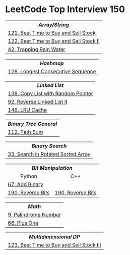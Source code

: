 # LeetCode Top Interview 150


<html>
  <table>
    <tr>
      <td colspan="2" align="center"><b><i>Array/String</i></b></td>
    </tr>
    <tr>
      <td><a href="Solutions/Python/best_time_to_buy_and_sell_stock.py">121. Best Time to Buy and Sell Stock</a></td>
    </tr>
    <tr>
      <td><a href="Solutions/Python/best_time_to_buy_and_sell_stock_ii.py">122. Best Time to Buy and Sell Stock II</a></td>
    </tr>
    <tr>
      <td><a href="Solutions/Python/trapping_rain_water.py">42. Trapping Rain Water</a></td>
    </tr>
  </table>

  <table>
    <tr>
      <td colspan="2" align="center"><b><i>Hashmap</i></b></td>
    </tr>
    <tr>
      <td><a href="Solutions/Python/longest_consecutive_sequence.py">128. Longest Consecutive Sequence</td>
    </tr>
  </table>

  <table>
    <tr>
      <td colspan="2" align="center"><b><i>Linked List</i></b></td>
    </tr>
    <tr>
      <td><a href="Solutions/Python/copy_list_with_random_pointer.py">138. Copy List with Random Pointer</a></td>
    </tr>
    <tr>
      <td><a href="Solutions/Python/reverse_linked_list_ii.py">92. Reverse Linked List II</a></td>
    </tr>
    <tr>
      <td><a href="Solutions/Python/lru_cache.py">146. LRU Cache</td>
    </tr>
  </table>

  <table>
    <tr>
      <td colspan="2" align="center"><b><i>Binary Tree General</i></b></td>
    </tr>
    <tr>
      <td><a href="Solutions/Python/path_sum.py">112. Path Sum</a></td>
    </tr>
  </table>

  <table>
    <tr>
      <td colspan="2" align="center"><b><i>Binary Search</i></b></td>
    </tr>
    <tr>
      <td><a href="Solutions/Python/search_in_rotated_sorted_array.py">33. Search in Rotated Sorted Array</a></td>
    </tr>
  </table>

  <table>
    <tr>
      <td colspan="2" align="center"><b><i>Bit Manipulation</i></b></td>
    </tr>
    <tr>
      <td align="center">Python</td>
      <td align="center">C++</td>
    </tr>
    <tr>
      <td><a href="Solutions/Python/add_binary.py">67. Add Binary</a></td>
    </tr>
    <tr>
      <td><a href="Solutions/Python/reverse_bits.py">190. Reverse Bits</a></td>
      <td><a href="Solutions/Cpp/reverse_bits.cpp">190. Reverse Bits</a></td>
    </tr>
  </table>

  <table>
    <tr>
      <td colspan="2" align="center"><b><i>Math</i></b></td>
    </tr>
    <tr>
     <td><a href="Solutions/Python/palindrome_number.py">9. Palindrome Number</a></td>
    </tr>
    <tr>
      <td><a href="Solutions/Python/plus_one.py">66. Plus One</td>
    </tr>
  </table>

  <table>
    <tr>
      <td colspan="2" align="center"><b><i>Multidimensional DP</i></b></td>
    </tr>
    <tr>
     <td><a href="Solutions/Python/best_time_to_buy_and_sell_stock_iii.py">123. Best Time to Buy and Sell Stock III</a></td>
    </tr>
  </table>
</html>
